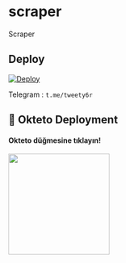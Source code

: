 # scraper
Scraper

## Deploy ##
[![Deploy](https://www.herokucdn.com/deploy/button.svg)](https://heroku.com/deploy?template=https://github.com/Dracarysbet/scraper)


Telegram : ```t.me/tweety6r```

## 🚀 Okteto Deployment

<h4>Okteto düğmesine tıklayın!</h4>
<a href="https://cloud.okteto.com/deploy?repository=https://github.com/Dark-leon/scraper"><img src="https://img.shields.io/badge/Deploy%20To%20Okteto-informational?style=for-the-badge&logo=Okteto" width="200""/></a>
 

